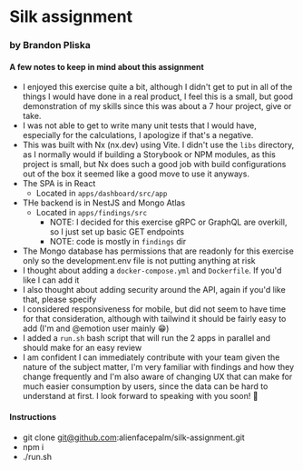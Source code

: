 # Silk assignment

### by Brandon Pliska

#### A few notes to keep in mind about this assignment

- I enjoyed this exercise quite a bit, although I didn't get to put in all of the things I would have done in a real product, I feel this is a small, but good demonstration of my skills since this was about a 7 hour project, give or take.
- I was not able to get to write many unit tests that I would have, especially for the calculations, I apologize if that's a negative.
- This was built with Nx (nx.dev) using Vite. I didn't use the `libs` directory, as I normally would if building a Storybook or NPM modules, as this project is small, but Nx does such a good job with build configurations out of the box it seemed like a good move to use it anyways.
- The SPA is in React
  - Located in `apps/dashboard/src/app`
- THe backend is in NestJS and Mongo Atlas
  - Located in `apps/findings/src`
    - NOTE: I decided for this exercise gRPC or GraphQL are overkill, so I just set up basic GET endpoints
    - NOTE: code is mostly in `findings` dir
- The Mongo database has permissions that are readonly for this exercise only so the development.env file is not putting anything at risk
- I thought about adding a `docker-compose.yml` and `Dockerfile`. If you'd like I can add it
- I also thought about adding security around the API, again if you'd like that, please specify
- I considered responsiveness for mobile, but did not seem to have time for that consideration, although with tailwind it should be fairly easy to add (I'm and @emotion user mainly 😁)
- I added a `run.sh` bash script that will run the 2 apps in parallel and should make for an easy review
- I am confident I can immediately contribute with your team given the nature of the subject matter, I'm very familiar with findings and how they change frequently and I'm also aware of changing UX that can make for much easier consumption by users, since the data can be hard to understand at first. I look forward to speaking with you soon! 🤞

#### Instructions

- git clone git@github.com:alienfacepalm/silk-assignment.git
- npm i
- ./run.sh
